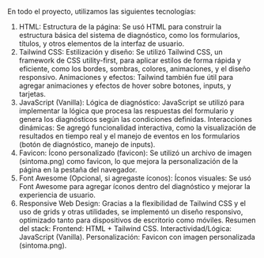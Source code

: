 En todo el proyecto, utilizamos las siguientes tecnologías:

1. HTML:
Estructura de la página: Se usó HTML para construir la estructura básica del sistema de diagnóstico, como los formularios, títulos, y otros elementos de la interfaz de usuario.
2. Tailwind CSS:
Estilización y diseño: Se utilizó Tailwind CSS, un framework de CSS utility-first, para aplicar estilos de forma rápida y eficiente, como los bordes, sombras, colores, animaciones, y el diseño responsivo.
Animaciones y efectos: Tailwind también fue útil para agregar animaciones y efectos de hover sobre botones, inputs, y tarjetas.
3. JavaScript (Vanilla):
Lógica de diagnóstico: JavaScript se utilizó para implementar la lógica que procesa las respuestas del formulario y genera los diagnósticos según las condiciones definidas.
Interacciones dinámicas: Se agregó funcionalidad interactiva, como la visualización de resultados en tiempo real y el manejo de eventos en los formularios (botón de diagnóstico, manejo de inputs).
4. Favicon:
Ícono personalizado (favicon): Se utilizó un archivo de imagen (sintoma.png) como favicon, lo que mejora la personalización de la página en la pestaña del navegador.
5. Font Awesome (Opcional, si agregaste íconos):
Íconos visuales: Se usó Font Awesome para agregar íconos dentro del diagnóstico y mejorar la experiencia de usuario.
6. Responsive Web Design:
Gracias a la flexibilidad de Tailwind CSS y el uso de grids y otras utilidades, se implementó un diseño responsivo, optimizado tanto para dispositivos de escritorio como móviles.
Resumen del stack:
Frontend: HTML + Tailwind CSS.
Interactividad/Lógica: JavaScript (Vanilla).
Personalización: Favicon con imagen personalizada (sintoma.png).